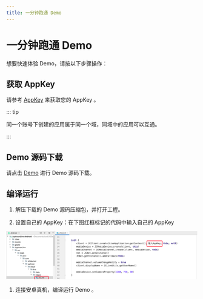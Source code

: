 ```yaml
---
title: 一分钟跑通 Demo
---
```

# 一分钟跑通 Demo

想要快速体验 Demo，请按以下步骤操作：



## 获取 AppKey

请参考 [AppKey](https://developer.juphoon.com/cn/document/V2.1/create-application.php) 来获取您的 AppKey 。

::: tip



同一个账号下创建的应用属于同一个域，同域中的应用可以互通。

:::





## Demo 源码下载

请点击
[Demo](http://developer.juphoon.com/portal/cn/downloadsdk/download_demo.php?filename=JuphoonLive-Android.tar.gz)
进行 Demo 源码下载。





## 编译运行

1.  解压下载的 Demo 源码压缩包，并打开工程。

2.  设置自己的 AppKey：在下图红框标记的代码中输入自己的 AppKey

![duokey2](../../../../_images/livekey2.png)

1.  连接安卓真机，编译运行 Demo 。














